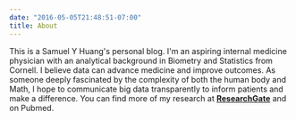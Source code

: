 ```yaml
---
date: "2016-05-05T21:48:51-07:00"
title: About
---
```



This is a Samuel Y Huang's personal blog. I'm an aspiring internal medicine physician with an analytical background in Biometry and Statistics from Cornell. I believe data can advance medicine and improve outcomes. As someone deeply fascinated by the complexity of both the human body and Math, I hope to communicate big data transparently to inform patients and make a difference.
You can find more of my research at [**ResearchGate**](https://www.researchgate.net/profile/Samuel-Huang-10) and on Pubmed. 

